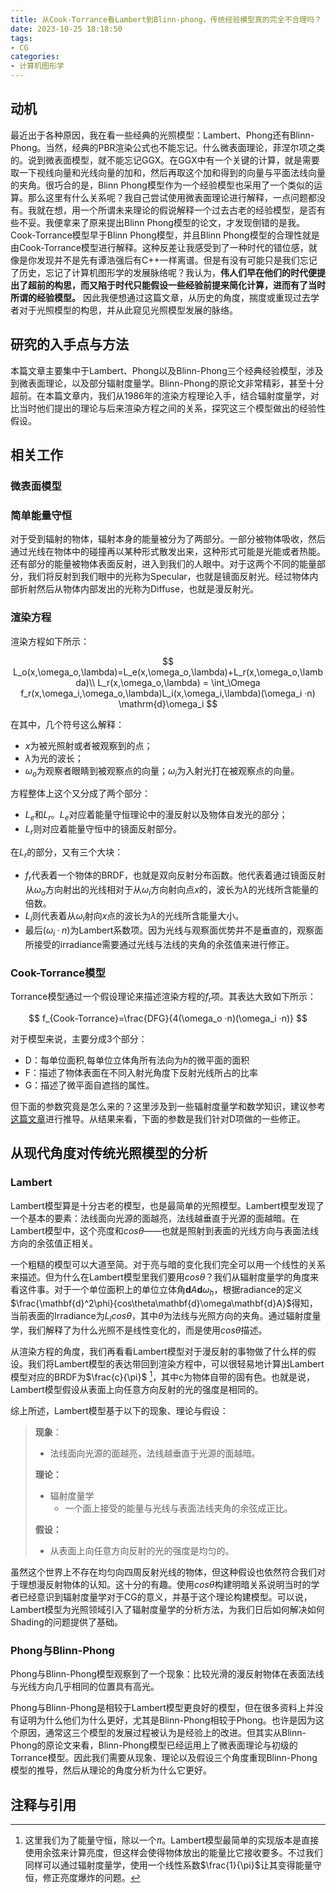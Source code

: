 ```yaml
---
title: 从Cook-Torrance看Lambert到Blinn-phong，传统经验模型真的完全不合理吗？
date: 2023-10-25 18:18:50
tags:
- CG
categories:
- 计算机图形学
---
```

## 动机

最近出于各种原因，我在看一些经典的光照模型：Lambert、Phong还有Blinn-Phong。当然，经典的PBR渲染公式也不能忘记。什么微表面理论，菲涅尔项之类的。说到微表面模型，就不能忘记GGX。在GGX中有一个关键的计算，就是需要取一下视线向量和光线向量的加和，然后再取这个加和得到的向量与平面法线向量的夹角。很巧合的是，Blinn Phong模型作为一个经验模型也采用了一个类似的运算。那么这里有什么关系呢？我自己尝试使用微表面理论进行解释，一点问题都没有。我就在想，用一个所谓未来理论的假说解释一个过去古老的经验模型，是否有些不妥。我便拿来了原来提出Blinn Phong模型的论文，才发现倒错的是我。Cook-Torrance模型早于Blinn Phong模型，并且Blinn Phong模型的合理性就是由Cook-Torrance模型进行解释。这种反差让我感受到了一种时代的错位感，就像是你发现并不是先有谭浩强后有C++一样离谱。但是有没有可能只是我们忘记了历史，忘记了计算机图形学的发展脉络呢？我认为，**伟人们早在他们的时代便提出了超前的构思，而又陷于时代只能假设一些经验前提来简化计算，进而有了当时所谓的经验模型。** 因此我便想通过这篇文章，从历史的角度，揣度或重现过去学者对于光照模型的构思，并从此窥见光照模型发展的脉络。

## 研究的入手点与方法

本篇文章主要集中于Lambert、Phong以及Blinn-Phong三个经典经验模型，涉及到微表面理论，以及部分辐射度量学。Blinn-Phong的原论文非常精彩，甚至十分超前。在本篇文章内，我们从1986年的渲染方程理论入手，结合辐射度量学，对比当时他们提出的理论与后来渲染方程之间的关系，探究这三个模型做出的经验性假设。

## 相关工作

### 微表面模型

### 简单能量守恒

对于受到辐射的物体，辐射本身的能量被分为了两部分。一部分被物体吸收，然后通过光线在物体中的碰撞再以某种形式散发出来，这种形式可能是光能或者热能。还有部分的能量被物体表面反射，进入到我们的人眼中。对于这两个不同的能量部分，我们将反射到我们眼中的光称为Specular，也就是镜面反射光。经过物体内部折射然后从物体内部发出的光称为Diffuse，也就是漫反射光。

### 渲染方程

渲染方程如下所示：

$$
L_o(x,\omega_o,\lambda)=L_e(x,\omega_o,\lambda)+L_r(x,\omega_o,\lambda)\\
L_r(x,\omega_o,\lambda) = \int_\Omega f_r(x,\omega_i,\omega_o,\lambda)L_i(x,\omega_i,\lambda)(\omega_i ·n) \mathrm{d}\omega_i
$$

在其中，几个符号这么解释：

* $x$为被光照射或者被观察到的点；
* $\lambda$为光的波长；
* $\omega_o$为观察者眼睛到被观察点的向量；$\omega_i$为入射光打在被观察点的向量。

方程整体上这个又分成了两个部分：

* $L_e$和$L_r$。$L_e$对应着能量守恒理论中的漫反射以及物体自发光的部分；
* $L_r$则对应着能量守恒中的镜面反射部分。

在$L_r$的部分，又有三个大块：

* $f_r$代表着一个物体的BRDF，也就是双向反射分布函数。他代表着通过镜面反射从$\omega_o$方向射出的光线相对于从$\omega_i$方向射向点$x$的，波长为$\lambda$的光线所含能量的倍数。
* $L_i$则代表着从$\omega_i$射向$x$点的波长为$\lambda$的光线所含能量大小。
* 最后$(\omega_i ·n)$为Lambert系数项。因为光线与观察面优势并不是垂直的，观察面所接受的irradiance需要通过光线与法线的夹角的余弦值来进行修正。

### Cook-Torrance模型

Torrance模型通过一个假设理论来描述渲染方程的$f_r$项。其表达大致如下所示：

$$
f_{Cook-Torrance}=\frac{DFG}{4(\omega_o ·n)(\omega_i ·n)}
$$

对于模型来说，主要分成3个部分：

* D：每单位面积,每单位立体角所有法向为$h$的微平面的面积
* F：描述了物体表面在不同入射光角度下反射光线所占的比率
* G：描述了微平面自遮挡的属性。

但下面的参数究竟是怎么来的？这里涉及到一些辐射度量学和数学知识，建议参考[这篇文章](https://zhuanlan.zhihu.com/p/152226698)进行推导。从结果来看，下面的参数是我们针对D项做的一些修正。

## 从现代角度对传统光照模型的分析

### Lambert

Lambert模型算是十分古老的模型，也是最简单的光照模型。Lambert模型发现了一个基本的要素：法线面向光源的面越亮，法线越垂直于光源的面越暗。在Lambert模型中，这个亮度和$cos\theta$——也就是照射到表面的光线方向与表面法线方向的余弦值正相关。

一个粗糙的模型可以大道至简。对于亮与暗的变化我们完全可以用一个线性的关系来描述。但为什么在Lambert模型里我们要用$cos\theta$？我们从辐射度量学的角度来看这件事。对于一个单位面积上的单位立体角$\mathbf{d}A\mathbf{d}\omega_h$，根据radiance的定义$\frac{\mathbf{d}^2\phi}{cos\theta\mathbf{d}\omega\mathbf{d}A}$得知，当前表面的Irradiance为$L_i  cos\theta$，其中$\theta$为法线与光照方向的夹角。通过辐射度量学，我们解释了为什么光照不是线性变化的，而是使用$cos\theta$描述。

从渲染方程的角度，我们再看看Lambert模型对于漫反射的事物做了什么样的假设。我们将Lambert模型的表达带回到渲染方程中，可以很轻易地计算出Lambert模型对应的BRDF为$\frac{c}{\pi}$ [^1]，其中c为物体自带的固有色。也就是说，Lambert模型假设从表面上向任意方向反射的光的强度是相同的。

综上所述，Lambert模型基于以下的现象、理论与假设：

[^1]: 这里我们为了能量守恒，除以一个$\pi$。Lambert模型最简单的实现版本是直接使用余弦来计算亮度，但这样会使得物体放出的能量比它接收要多。不过我们同样可以通过辐射度量学，使用一个线性系数$\frac{1}{\pi}$让其变得能量守恒，修正亮度爆炸的问题。

> **现象**：
>
> * 法线面向光源的面越亮，法线越垂直于光源的面越暗。
>
> **理论：**
>
> * 辐射度量学
>   * 一个面上接受的能量与光线与表面法线夹角的余弦成正比。
>
> **假设：**
>
> * 从表面上向任意方向反射的光的强度是均匀的。

虽然这个世界上不存在均匀向四周反射光线的物体，但这种假设也依然符合我们对于理想漫反射物体的认知。这十分的有趣。使用$cos\theta$构建明暗关系说明当时的学者已经意识到辐射度量学对于CG的意义，并基于这个理论构建模型。可以说，Lambert模型为光照领域引入了辐射度量学的分析方法，为我们日后如何解决如何Shading的问题提供了基础。

### Phong与Blinn-Phong

Phong与Blinn-Phong模型观察到了一个现象：比较光滑的漫反射物体在表面法线与光线方向几乎相同的位置具有高光。

Phong与Blinn-Phong是相较于Lambert模型更良好的模型，但在很多资料上并没有证明为什么他们为什么更好，尤其是Blinn-Phong相较于Phong。也许是因为这个原因，通常这三个模型的发展过程被认为是经验上的改进。但其实从Blinn-Phong的原论文来看，Blinn-Phong模型已经运用上了微表面理论与初级的Torrance模型。因此我们需要从现象、理论以及假设三个角度重现Blinn-Phong模型的推导，然后从理论的角度分析为什么它更好。

## 注释与引用
